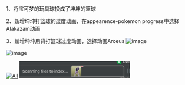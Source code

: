 1、将宝可梦的玩具球换成了坤坤的篮球  


2、新增坤坤打篮球的过度动画，在appearence-pokemon progress中选择Alakazam动画

3、新增坤坤用背打篮球过度动画，选择动画Arceus
<img width="225" alt="image" src="https://user-images.githubusercontent.com/54127694/205450094-dc4f34f2-3c4a-4ab7-b07d-2e1e1a08a95c.png">


<img width="225" alt="image" src="https://user-images.githubusercontent.com/54127694/205450020-e1bbe17b-763a-4c84-aeeb-3bc5b2ce2209.png">

[![All](eg/family.gif)](eg/family.gif)
![img.png](img.png)
